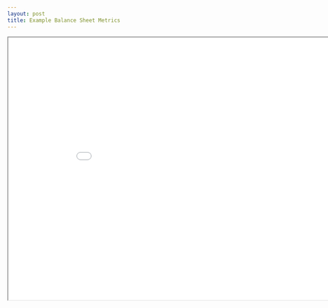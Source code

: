 ```yaml
---
layout: post
title: Example Balance Sheet Metrics
--- 
```



<div class="pdf-container">
    <iframe src="./assets/bill-hanna/BS KPIs.v2.pdf#zoom=FitH" title="balance sheet metrics" height="600" width="912" allowFullScreen="true">
    </iframe>
</div>
